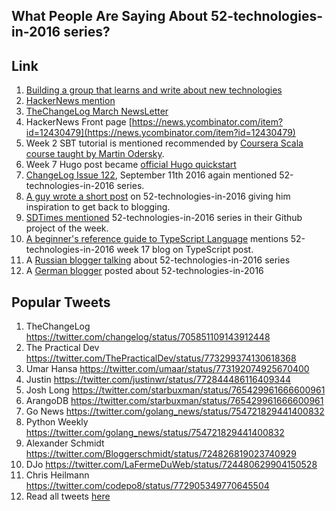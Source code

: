 What People Are Saying About 52-technologies-in-2016 series?
---

## Link

1. [Building a group that learns and write about new technologies](https://www.v2ex.com/t/274467)
2. [HackerNews mention](https://news.ycombinator.com/item?id=11559777)
3. [TheChangeLog March NewsLetter](http://email.changelog.com/t/ViewEmail/t/C919E40148EF9E0B/B7C81A4C9BD39AC4C68C6A341B5D209E)
4. HackerNews Front page [https://news.ycombinator.com/item?id=12430479](https://news.ycombinator.com/item?id=12430479)
5. Week 2 SBT tutorial is mentioned recommended by [Coursera Scala course taught by Martin Odersky](https://www.coursera.org/learn/progfun1/supplement/uV974/sbt-tutorial).
6. Week 7 Hugo post became [official Hugo quickstart](http://gohugo.io/overview/quickstart/)
7. [ChangeLog Issue 122](http://email.changelog.com/t/ViewEmail/t/DFC70C605DFB76A1/B7C81A4C9BD39AC4C68C6A341B5D209E), September 11th 2016 again mentioned 52-technologies-in-2016 series.
8. [A guy wrote a short post](http://www.briandupreez.net/2016/09/re-inspired.html) on 52-technologies-in-2016 giving him inspiration to get back to blogging.
9. [SDTimes mentioned](http://sdtimes.com/sd-times-github-project-week-quill/) 52-technologies-in-2016 series in their Github project of the week.
10. [A beginner's reference guide to TypeScript Language](http://www.jjude.com/ts/) mentions 52-technologies-in-2016 week 17 blog on TypeScript post.
11. A [Russian blogger talking](http://artemdemo.me/blog/%D1%83%D1%87%D0%B8%D0%BC-52-%D0%BD%D0%BE%D0%B2%D1%8B%D0%B5-%D1%82%D0%B5%D1%85%D0%BD%D0%BE%D0%BB%D0%BE%D0%B3%D0%B8%D0%B8-%D0%B2-2016/) about 52-technologies-in-2016 series
12. A [German blogger](https://boehrsi.de/?action=c-public_blog-post&id=2830&content=52_neue_technologien_lernen_mit_shekhar_gulati) posted about 52-technologies-in-2016


Popular Tweets
---

1. TheChangeLog https://twitter.com/changelog/status/705851109143912448
2. The Practical Dev https://twitter.com/ThePracticalDev/status/773299374130618368
3. Umar Hansa https://twitter.com/umaar/status/773192074925670400
4. Justin https://twitter.com/justinwr/status/772844486116409344
5. Josh Long https://twitter.com/starbuxman/status/765429961666600961
6. ArangoDB https://twitter.com/starbuxman/status/765429961666600961
7. Go News https://twitter.com/golang_news/status/754721829441400832
8. Python Weekly https://twitter.com/golang_news/status/754721829441400832
9. Alexander Schmidt https://twitter.com/Bloggerschmidt/status/724826819023740929
10. DJo https://twitter.com/LaFermeDuWeb/status/724480629904150528
11. Chris Heilmann https://twitter.com/codepo8/status/772905349770645504
12. Read all tweets [here](https://twitter.com/search?vertical=default&q=52-technologies-in-2016&src=typd)
